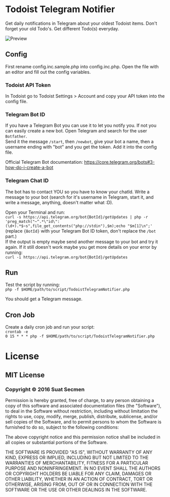 # Todoist Telegram Notifier

Get daily notifications in Telegram about your oldest Todoist items. Don't forget
your old Todo's. Get different Todo(s) everyday.

![Preview](http://i.dv.tl/Screenshot_2016-11-27_at_23.54.45.png)

## Config

First rename config.inc.sample.php into config.inc.php. Open the file with an
editor and fill out the config variables.

### Todoist API Token

In Todoist go to Todoist Settings > Account and copy your API token into the
config file.

### Telegram Bot ID

If you have a Telegram Bot you can use it to let you notify you. If not you can
easily create a new bot. Open Telegram and search for the user `Botfather`.  
Send it the message `/start`, then `/newbot`, give your bot a name, then a
username ending with "bot" and you get the token. Add it into the config file.

Official Telegram Bot documentation: https://core.telegram.org/bots#3-how-do-i-create-a-bot

### Telegram Chat ID

The bot has to contact YOU so you have to know your chatId. Write a message to
your bot (search for it's username in Telegram, start it, and write a message,
anything, doesn't matter what :D).

Open your Terminal and run:  
`curl -s https://api.telegram.org/bot{BotId}/getUpdates | php -r 'preg_match("~^.*\"id\":(\d+).*$~s",file_get_contents("php://stdin"),$m);echo "$m[1]\n";'`  
(replace `{BotId}` with your Telegram Bot ID token, don't replace the `/bot`
part.)  
If the output is empty maybe send another message to your bot and try it again.
If it still doesn't work maybe you get more details on your error by running:  
`curl -i https://api.telegram.org/bot{BotId}/getUpdates`

## Run

Test the script by running:  
`php -f $HOME/path/to/script/TodoistTelegramNotifier.php`

You should get a Telegram message.

## Cron Job

Create a daily cron job and run your script:  
`crontab -e`  
`0 15 * * * php -f $HOME/path/to/script/TodoistTelegramNotifier.php`

# License

## MIT License

### Copyright © 2016 Suat Secmen

Permission is hereby granted, free of charge, to any person obtaining a copy of this software and associated documentation files (the "Software"), to deal in the Software without restriction, including without limitation the rights to use, copy, modify, merge, publish, distribute, sublicense, and/or sell copies of the Software, and to permit persons to whom the Software is furnished to do so, subject to the following conditions:

The above copyright notice and this permission notice shall be included in all copies or substantial portions of the Software.

THE SOFTWARE IS PROVIDED "AS IS", WITHOUT WARRANTY OF ANY KIND, EXPRESS OR IMPLIED, INCLUDING BUT NOT LIMITED TO THE WARRANTIES OF MERCHANTABILITY, FITNESS FOR A PARTICULAR PURPOSE AND NONINFRINGEMENT. IN NO EVENT SHALL THE AUTHORS OR COPYRIGHT HOLDERS BE LIABLE FOR ANY CLAIM, DAMAGES OR OTHER LIABILITY, WHETHER IN AN ACTION OF CONTRACT, TORT OR OTHERWISE, ARISING FROM, OUT OF OR IN CONNECTION WITH THE SOFTWARE OR THE USE OR OTHER DEALINGS IN THE SOFTWARE.
